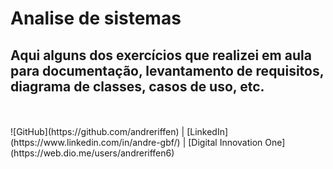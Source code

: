 # Analise de sistemas
## Aqui alguns dos exercícios que realizei em aula para documentação, levantamento de requisitos, diagrama de classes, casos de uso, etc.
<br>
<br>
![GitHub](https://github.com/andreriffen) | [LinkedIn](https://www.linkedin.com/in/andre-gbf/) | [Digital Innovation One](https://web.dio.me/users/andreriffen6)
